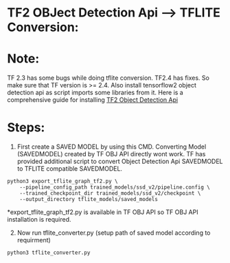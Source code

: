# TF2 OBJect Detection Api –-> TFLITE Conversion:

# Note: 
TF 2.3 has some bugs while doing tflite conversion. TF2.4 has fixes. So make sure that TF version is >= 2.4.
Also install tensorflow2 object detection api as script imports some libraries from it. 
Here is a comprehensive guide for installing [TF2 Object Detection Api](https://tensorflow-object-detection-api-tutorial.readthedocs.io/en/latest/install.html)

# Steps: 
1. First create a SAVED MODEL by using this CMD. 
Converting Model (SAVEDMODEL) created by TF OBJ API directly wont work. 
TF has provided additional script to convert Object Detection Api 
SAVEDMODEL to TFLITE compatible SAVEDMODEL.

```
python3 export_tflite_graph_tf2.py \
    --pipeline_config_path trained_models/ssd_v2/pipeline.config \
    --trained_checkpoint_dir trained_models/ssd_v2/checkpoint \
    --output_directory tflite_models/saved_models
```
 *export_tflite_graph_tf2.py is available in TF OBJ API so TF OBJ API installation is required.

2. Now run tflite_converter.py (setup path of saved model according to requirment)

```
python3 tflite_converter.py
```